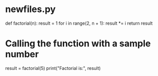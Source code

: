 # newfiles.py
def factorial(n):
    result = 1
    for i in range(2, n + 1):
        result *= i
    return result

# Calling the function with a sample number
result = factorial(5)
print("Factorial is:", result)
